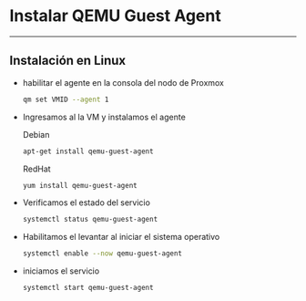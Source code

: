 # Instalar QEMU Guest Agent

---

## Instalación en Linux

- habilitar el agente en la consola del nodo de Proxmox

  ```bash
  qm set VMID --agent 1
  ```

- Ingresamos al la VM y instalamos el agente

  Debian

  ```bash
  apt-get install qemu-guest-agent
  ```

  RedHat

  ```bash
  yum install qemu-guest-agent
  ```

- Verificamos el estado del servicio

  ```bash
  systemctl status qemu-guest-agent
  ```

- Habilitamos el levantar al iniciar el sistema operativo

  ```bash
  systemctl enable --now qemu-guest-agent
  ```
  
- iniciamos el servicio

  ```bash
  systemctl start qemu-guest-agent
  ```